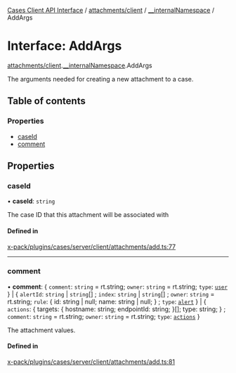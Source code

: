 [Cases Client API Interface](../README.md) / [attachments/client](../modules/attachments_client.md) / [\_\_internalNamespace](../modules/attachments_client.__internalNamespace.md) / AddArgs

# Interface: AddArgs

[attachments/client](../modules/attachments_client.md).[__internalNamespace](../modules/attachments_client.__internalNamespace.md).AddArgs

The arguments needed for creating a new attachment to a case.

## Table of contents

### Properties

- [caseId](attachments_client.__internalNamespace.AddArgs.md#caseid)
- [comment](attachments_client.__internalNamespace.AddArgs.md#comment)

## Properties

### caseId

• **caseId**: `string`

The case ID that this attachment will be associated with

#### Defined in

[x-pack/plugins/cases/server/client/attachments/add.ts:77](https://github.com/elastic/kibana/blob/06b0f975f60/x-pack/plugins/cases/server/client/attachments/add.ts#L77)

___

### comment

• **comment**: { `comment`: `string` = rt.string; `owner`: `string` = rt.string; `type`: [`user`](../modules/client.__internalNamespace.md#user)  } \| { `alertId`: `string` \| `string`[] ; `index`: `string` \| `string`[] ; `owner`: `string` = rt.string; `rule`: { id: string \| null; name: string \| null; } ; `type`: [`alert`](../modules/client.__internalNamespace.md#alert)  } \| { `actions`: { targets: { hostname: string; endpointId: string; }[]; type: string; } ; `comment`: `string` = rt.string; `owner`: `string` = rt.string; `type`: [`actions`](../modules/client.__internalNamespace.md#actions)  }

The attachment values.

#### Defined in

[x-pack/plugins/cases/server/client/attachments/add.ts:81](https://github.com/elastic/kibana/blob/06b0f975f60/x-pack/plugins/cases/server/client/attachments/add.ts#L81)

